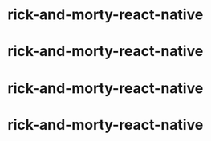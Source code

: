 # rick-and-morty-react-native
# rick-and-morty-react-native
# rick-and-morty-react-native
# rick-and-morty-react-native
